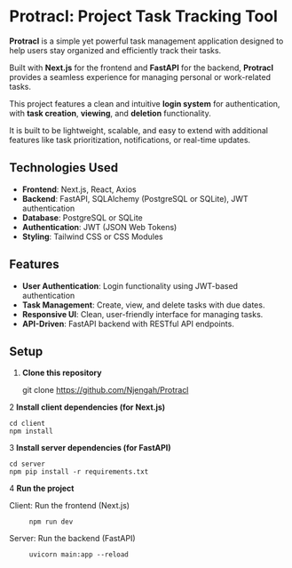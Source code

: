 # Protracl: Project Task Tracking Tool

**Protracl** is a simple yet powerful task management application designed to help users stay organized and efficiently track their tasks.

Built with **Next.js** for the frontend and **FastAPI** for the backend, **Protracl** provides a seamless experience for managing personal or work-related tasks.

This project features a clean and intuitive **login system** for authentication, with **task creation**, **viewing**, and **deletion** functionality.

It is built to be lightweight, scalable, and easy to extend with additional features like task prioritization, notifications, or real-time updates.

## Technologies Used

- **Frontend**: Next.js, React, Axios
- **Backend**: FastAPI, SQLAlchemy (PostgreSQL or SQLite), JWT authentication
- **Database**: PostgreSQL or SQLite
- **Authentication**: JWT (JSON Web Tokens)
- **Styling**: Tailwind CSS or CSS Modules

## Features

- **User Authentication**: Login functionality using JWT-based authentication
- **Task Management**: Create, view, and delete tasks with due dates.
- **Responsive UI**: Clean, user-friendly interface for managing tasks.
- **API-Driven**: FastAPI backend with RESTful API endpoints.

## Setup

1. **Clone this repository**

    git clone <https://github.com/Njengah/Protracl>

2 **Install client dependencies (for Next.js)**

    cd client
    npm install

3 **Install server dependencies (for FastAPI)**

    cd server
    npm pip install -r requirements.txt

 4 **Run the project**

  Client: Run the frontend (Next.js)
  
         npm run dev

 Server: Run the backend (FastAPI)

         uvicorn main:app --reload
